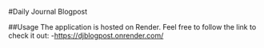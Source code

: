 #Daily Journal Blogpost

##Usage
The application is hosted on Render. Feel free to follow the link to check it out:
-https://djblogpost.onrender.com/
